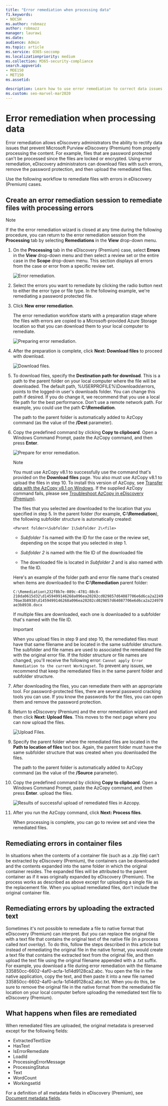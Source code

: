 ```yaml
---
title: "Error remediation when processing data"
f1.keywords:
- NOCSH
ms.author: robmazz
author: robmazz
manager: laurawi
ms.date:
audience: Admin
ms.topic: article
ms.service: O365-seccomp
ms.localizationpriority: medium
ms.collection: M365-security-compliance
search.appverid:
- MOE150
- MET150
ms.assetid:

description: Learn how to use error remediation to correct data issues in eDiscovery (Premium) that might prevent proper processing of content.
ms.custom: seo-marvel-mar2020
---
```


# Error remediation when processing data

Error remediation allows eDiscovery administrators the ability to rectify data issues that prevent Microsoft Purview eDiscovery (Premium) from properly processing the content. For example, files that are password protected can't be processed since the files are locked or encrypted. Using error remediation, eDiscovery administrators can download files with such errors, remove the password protection, and then upload the remediated files.

Use the following workflow to remediate files with errors in eDiscovery (Premium) cases.

## Create an error remediation session to remediate files with processing errors

> [!NOTE]
> If the the error remediation wizard is closed at any time during the following procedure, you can return to the error remediation session from the **Processing** tab by selecting **Remediations** in the **View** drop-down menu.

1. On the **Processing** tab in the eDiscovery (Premium) case, select **Errors** in the **View** drop-down menu and then select a review set or the entire case in the **Scope** drop-down menu. This section displays all errors from the case or error from a specific review set.

   ![Error remediation.](../media/8c2faf1a-834b-44fc-b418-6a18aed8b81a.png)

2. Select the errors you want to remediate by clicking the radio button next to either the error type or file type.  In the following example, we're remediating a password protected file.

3. Click **New error remediation**.

    The error remediation workflow starts with a preparation stage where the files with errors are copied to a Microsoft-provided Azure Storage location so that you can download them to your local computer to remediate.

    ![Preparing error remediation.](../media/390572ec-7012-47c4-a6b6-4cbb5649e8a8.png)

4. After the preparation is complete, click **Next: Download files** to proceed with download.

    ![Download files.](../media/6ac04b09-8e13-414a-9e24-7c75ba586363.png)

5. To download files, specify the **Destination path for download**. This is a path to the parent folder on your local computer where the file will be downloaded.  The default path, %USERPROFILE%\Downloads\errors, points to the logged-in user's downloads folder. You can change this path if desired. If you do change it, we recommend that you use a local file path for the best performance. Don't use a remote network path. For example, you could use the path **C:\Remediation**.

   The path to the parent folder is automatically added to AzCopy command (as the value of the **/Dest** parameter).

6. Copy the predefined command by clicking **Copy to clipboard**. Open a Windows Command Prompt, paste the AzCopy command, and then press **Enter**.

    ![Prepare for error remediation.](../media/f364ab4d-31c5-4375-b69f-650f694a2f69.png)

    > [!NOTE]
    > You must use AzCopy v8.1 to successfully use the command that's provided on the **Download files** page. You also must use AzCopy v8.1 to upload the files in step 10. To install this version of AzCopy, see [Transfer data with the AzCopy v8.1 on Windows](/previous-versions/azure/storage/storage-use-azcopy). If the supplied AzCopy command fails, please see [Troubleshoot AzCopy in eDiscovery (Premium)](troubleshooting-azcopy.md).

    The files that you selected are downloaded to the location that you specified in step 5. In the parent folder (for example, **C:\Remediation**), the following subfolder structure is automatically created:

    `<Parent folder>\Subfolder 1\Subfolder 2\<file>`

    - *Subfolder 1* is named with the ID for the case or the review set, depending on the scope that you selected in step 1.

    - *Subfolder 2* is named with the file ID of the downloaded file

    - The downloaded file is located in *Subfolder 2* and is also named with the file ID.

    Here's an example of the folder path and error file name that's created when items are downloaded to the **C:\Remediation** parent folder:

    `C:\Remediation\232f8b7e-089c-4781-88c6-210da0615d32\d1459499146268a096ea20202cd029857d64087706e6d6ca2a224970ae3b8938\d1459499146268a096ea20202cd029857d64087706e6d6ca2a224970ae3b8938.docx`

    If multiple files are downloaded, each one is downloaded to a subfolder that's named with the file ID.

    > [!IMPORTANT]
    > When you upload files in step 9 and step 10, the remediated files must have that same filename and be located in the same subfolder structure. The subfolder and file names are used to associated the remediated file with the original error file. If the folder structure or file names are changed, you'll receive the following error: `Cannot apply Error Remediation to the current Workingset`. To prevent any issues, we recommend that keep the remediated files in the same parent folder and subfolder structure.

7. After downloading the files, you can remediate them with an appropriate tool. For password-protected files, there are several password cracking tools you can use. If you know the passwords for the files, you can open them and remove the password protection.

8. Return to eDiscovery (Premium) and the error remediation wizard and then click **Next: Upload files**.  This moves to the next page where you can now upload the files.

    ![Upload Files.](../media/af3d8617-1bab-4ecd-8de0-22e53acba240.png)

9. Specify the parent folder where the remediated files are located in the **Path to location of files** text box. Again, the parent folder must have the same subfolder structure that was created when you downloaded the files.

    The path to the parent folder is automatically added to AzCopy command (as the value of the **/Source** parameter).

10. Copy the predefined command by clicking **Copy to clipboard**. Open a Windows Command Prompt, paste the AzCopy command, and then press **Enter**. upload the files.

    ![Results of successful upload of remediated files in Azcopy.](../media/ff2ff691-629f-4065-9b37-5333f937daf6.png)

11. After you run the AzCopy command, click **Next: Process files**.

    When processing is complete, you can go to review set and view the remediated files.

## Remediating errors in container files

In situations when the contents of a container file (such as a .zip file) can't be extracted by eDiscovery (Premium), the containers can be downloaded and the contents expanded into the same folder in which the original container resides. The expanded files will be attributed to the parent container as if it was originally expanded by eDiscovery (Premium). The process works as described as above except for uploading a single file as the replacement file.  When you upload remediated files, don't include the original container file.

## Remediating errors by uploading the extracted text

Sometimes it's not possible to remediate a file to native format that eDiscovery (Premium) can interpret. But you can replace the original file with a text file that contains the original text of the native file (in a process called *text overlay*). To do this, follow the steps described in this article but instead of remediating the original file in the native format, you would create a text file that contains the extracted text from the original file, and then upload the text file using the original filename appended with a .txt suffix. For example, you download a file during error remediation with the filename 335850cc-6602-4af0-acfa-1d14d9128ca2.abc. You open the file in the native application, copy the text, and then paste it into a new file named 335850cc-6602-4af0-acfa-1d14d9128ca2.abc.txt. When you do this, be sure to remove the original file in the native format from the remediated file location on your local computer before uploading the remediated text file to eDiscovery (Premium).

## What happens when files are remediated

When remediated files are uploaded, the original metadata is preserved except for the following fields:

- ExtractedTextSize
- HasText
- IsErrorRemediate
- LoadId
- ProcessingErrorMessage
- ProcessingStatus
- Text
- WordCount
- WorkingsetId

For a definition of all metadata fields in eDiscovery (Premium), see [Document metadata fields](document-metadata-fields-in-advanced-ediscovery.md).